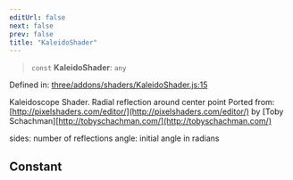 ```yaml
---
editUrl: false
next: false
prev: false
title: "KaleidoShader"
---
```


> `const` **KaleidoShader**: `any`

Defined in: [three/addons/shaders/KaleidoShader.js:15](https://github.com/DefinitelyMaybe/three-i18n/blob/fa57b79433d1c349ffb23a78727299c8d4190136/three/addons/shaders/KaleidoShader.js#L15)

Kaleidoscope Shader.
Radial reflection around center point
Ported from: [http://pixelshaders.com/editor/](http://pixelshaders.com/editor/)
by [Toby Schachman][http://tobyschachman.com/](http://tobyschachman.com/)

sides: number of reflections
angle: initial angle in radians

## Constant
